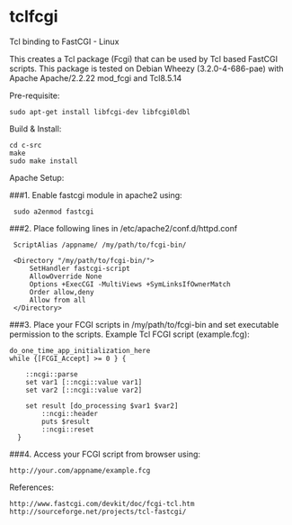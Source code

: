 tclfcgi
=======

Tcl binding to FastCGI - Linux

This creates a Tcl package (Fcgi) that can be used by Tcl based FastCGI scripts.  This package is tested on Debian Wheezy (3.2.0-4-686-pae) with Apache Apache/2.2.22 mod_fcgi and Tcl8.5.14

Pre-requisite:

    sudo apt-get install libfcgi-dev libfcgi0ldbl

Build & Install:

    cd c-src
    make
    sudo make install

Apache Setup:

###1. Enable fastcgi module in apache2 using:

     sudo a2enmod fastcgi

###2. Place following lines in /etc/apache2/conf.d/httpd.conf

     ScriptAlias /appname/ /my/path/to/fcgi-bin/
     
     <Directory "/my/path/to/fcgi-bin/">
         SetHandler fastcgi-script
         AllowOverride None
         Options +ExecCGI -MultiViews +SymLinksIfOwnerMatch
         Order allow,deny
         Allow from all
     </Directory>

###3. Place your FCGI scripts in /my/path/to/fcgi-bin and set executable permission to the scripts. Example Tcl FCGI script (example.fcg):

    do_one_time_app_initialization_here
    while {[FCGI_Accept] >= 0 } {
        
        ::ncgi::parse
        set var1 [::ncgi::value var1]
        set var2 [::ncgi::value var2]
        
        set result [do_processing $var1 $var2] 
            ::ncgi::header
            puts $result
            ::ncgi::reset
      }
      

###4. Access your FCGI script from browser using:

    http://your.com/appname/example.fcg

References:

    http://www.fastcgi.com/devkit/doc/fcgi-tcl.htm
    http://sourceforge.net/projects/tcl-fastcgi/

